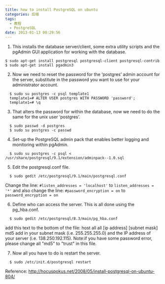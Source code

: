 ```yaml
---
title: how to install PostgreSQL on ubuntu
categories: 后端
tags:
  - 教程
  - PostgreSQL
date: 2013-01-13 00:29:56
---
```


1. This installs the database server/client, some extra utility scripts and the pgAdmin GUI application for working with the database. 
``` shell
$ sudo apt-get install postgresql postgresql-client postgresql-contrib
$ sudo apt-get install pgadmin3 
```
2. Now we need to reset the password for the ‘postgres’ admin account for the server, substitute in the password you want to use for your administrator account. 
``` shell
  $ sudo su postgres -c psql template1 
  template1=# ALTER USER postgres WITH PASSWORD 'password'; 
  template1=# \q 
```
3. That alters the password for within the database, now we need to do the same for the unix user ‘postgres’. 
``` shell
  $ sudo passwd -d postgres 
  $ sudo su postgres -c passwd 
```
4. Set-up the PostgreSQL admin pack that enables better logging and monitoring within pgAdmin. 
``` shell
  $ sudo su postgres -c psql < /usr/share/postgresql/9.1/extension/adminpack--1.0.sql 
```
5. Edit the postgresql.conf file. 
``` shell
  $ sudo gedit /etc/postgresql/9.1/main/postgresql.conf 
```
 Change the line: 
  `#listen_addresses = 'localhost'`
 to 
  `listen_addresses = '*'`
 and also change the line: 
  `#password_encryption = on`
 to 
  `password_encryption = on`

6. Define who can access the server. This is all done using the pg_hba.conf. 
``` shell
  $ sudo gedit /etc/postgresql/8.3/main/pg_hba.conf 
```
 add this text to the bottom of the file: 
  host all all [ip address] [subnet mask] md5 
 add in your subnet mask (i.e. 255.255.255.0) and the IP address of your server (i.e. 138.250.192.115). 
 Note:if you have some password error, please change all "md5" to "trust" in this file. 

7. Now all you have to do is restart the server. 
``` shell
  $ sudo /etc/init.d/postgresql restart 
```
 Reference: 
<http://hocuspokus.net/2008/05/install-postgresql-on-ubuntu-804/>